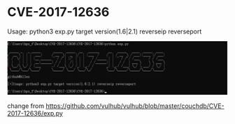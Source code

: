 # CVE-2017-12636

Usage: python3 exp.py target version(1.6|2.1) reverseip reverseport

![image](./exp.png)

change from https://github.com/vulhub/vulhub/blob/master/couchdb/CVE-2017-12636/exp.py


